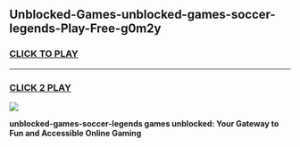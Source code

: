 
## Unblocked-Games-unblocked-games-soccer-legends-Play-Free-g0m2y
<h3>
<a href="https://premium76.site?title=unblocked-games-soccer-legends&ref=23A">CLICK TO PLAY</a></h3>
<hr>

<h3>
<a href="https://premium76.site?title=unblocked-games-soccer-legends&ref=23A">CLICK 2 PLAY</a>
  
</h3>

<a href="https://premium76.site?title=unblocked-games-soccer-legends&ref=23A"><img src="https://clearcache.store/games.png"></a>


**unblocked-games-soccer-legends games unblocked: Your Gateway to Fun and Accessible Online Gaming**
